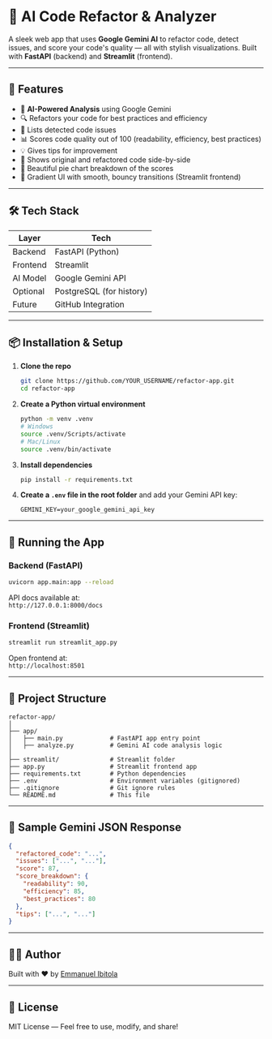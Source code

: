 # 🔧 AI Code Refactor & Analyzer

A sleek web app that uses **Google Gemini AI** to refactor code, detect issues, and score your code's quality — all with stylish visualizations. Built with **FastAPI** (backend) and **Streamlit** (frontend).

---

## 🚀 Features

- 🧠 **AI-Powered Analysis** using Google Gemini  
- 🔍 Refactors your code for best practices and efficiency  
- 🧾 Lists detected code issues  
- 📊 Scores code quality out of 100 (readability, efficiency, best practices)  
- 💡 Gives tips for improvement  
- 🔁 Shows original and refactored code side-by-side  
- 🍰 Beautiful pie chart breakdown of the scores  
- 🎨 Gradient UI with smooth, bouncy transitions (Streamlit frontend)

---

## 🛠 Tech Stack

| Layer     | Tech              |
|-----------|-------------------|
| Backend   | FastAPI (Python)   |
| Frontend  | Streamlit          |
| AI Model  | Google Gemini API  |
| Optional  | PostgreSQL (for history) |
| Future    | GitHub Integration |

---

## 📦 Installation & Setup

1. **Clone the repo**  
   ```bash
   git clone https://github.com/YOUR_USERNAME/refactor-app.git
   cd refactor-app
   ```

2. **Create a Python virtual environment**  
   ```bash
   python -m venv .venv
   # Windows
   source .venv/Scripts/activate
   # Mac/Linux
   source .venv/bin/activate
   ```

3. **Install dependencies**  
   ```bash
   pip install -r requirements.txt
   ```

4. **Create a `.env` file in the root folder** and add your Gemini API key:  
   ```env
   GEMINI_KEY=your_google_gemini_api_key
   ```

---

## 🧪 Running the App

### Backend (FastAPI)  
```bash
uvicorn app.main:app --reload
```

API docs available at:  
`http://127.0.0.1:8000/docs`

### Frontend (Streamlit)  
```bash
streamlit run streamlit_app.py
```

Open frontend at:  
`http://localhost:8501`

---

## 📂 Project Structure

```plaintext
refactor-app/
│
├── app/
│   ├── main.py             # FastAPI app entry point
│   ├── analyze.py          # Gemini AI code analysis logic
│
├── streamlit/              # Streamlit folder
├── app.py                  # Streamlit frontend app
├── requirements.txt        # Python dependencies
├── .env                    # Environment variables (gitignored)
├── .gitignore              # Git ignore rules
└── README.md               # This file
```

---

## 🧠 Sample Gemini JSON Response

```json
{
  "refactored_code": "...",
  "issues": ["...", "..."],
  "score": 87,
  "score_breakdown": {
    "readability": 90,
    "efficiency": 85,
    "best_practices": 80
  },
  "tips": ["...", "..."]
}
```





---

## 🧑‍💻 Author

Built with ❤️ by [Emmanuel Ibitola](https://github.com/AyoIbitola)

---

## 📄 License

MIT License — Feel free to use, modify, and share!
